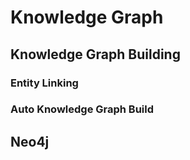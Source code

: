 # Knowledge Graph

## Knowledge Graph Building

### Entity Linking


### Auto Knowledge Graph Build



## Neo4j

